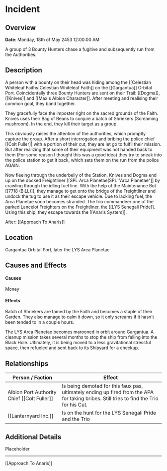 # Incident 

## Overview 

**Date**: Monday, 18th of May 2453 12:00:00 AM

A group of 3 Bounty Hunters chase a fugitive and subsequently run from the Authorities.

## Description 

A person with a bounty on their head was hiding among the [[Celestian Whiteleaf Faiths|Celestian Whiteleaf Faith]] on the [[Gargantua]] Orbital Port. Coincidentally three Bounty Hunters are sent on their Trail: [[Dogma]], [[Knives]] and [[Max's Albion Character]]. After meeting and realising their common goal, they band together.

They gracefully face the imposter right on the sacred grounds of the Faith. Knives uses their Bag of Beans to conjure a batch of Shriekers (Screaming mushroom). In the end, they kill their target as a group.

This obviously raises the attention of the authorities, which promptly capture the group. After a short interrogation and bribing the police chief [[Colt Fuller]] with a portion of their cut, they are let go to fulfil their mission. But after realizing that some of their equipment was not handed back to them (For some reason I thought this was a good idea) they try to sneak into the police station to get it back, which sets them on the run from the police AGAIN.

Now fleeing through the underbelly of the Station, Knives and Dogma end up on the docked Freightliner [[SPL Arca Planetae|SPL "Arca Planetae"]] by crawling through the idling fuel line. With the help of the Maintenance Bot [[7718 (BILL)]], they manage to get onto the bridge of the Freightliner and undock the tug to use it as their escape vehicle. Due to lacking fuel, the Arca Planetae soon becomes stranded. The trio commandeer one of the parked Lancelot Freighters on the Freightliner, the [[LYS Senegali Pride]]. Using this ship, they escape towards the [[Anaris System]].

After: [[Approach To Anaris]]

## Location 
Gargantua Orbital Port, later the LYS Arca Planetae

## Causes and Effects 
#### Causes
Money

#### Effects
Batch of Shriekers are tamed by the Faith and becomes a staple of their Garden. They also manage to calm it down, so it only screams if it hasn't been tended to in a couple hours.

The LYS Arca Planetae becomes marooned in orbit around Gargantua. A cleanup mission takes several months to stop the ship from falling into the Black Hole. Ultimately, it is being moved to a less gravitational stressful space, then refueled and sent back to its Shipyard for a checkup.

## Relationships 

| Person / Faction                            | Effect                                                                                                                                   |
| ------------------------------------------- | ---------------------------------------------------------------------------------------------------------------------------------------- |
| Albion Port Authority Chief [[Colt Fuller]] | Is being demoted for this faux pas, ultimately ending up fired from the APA for taking bribes. Still tries to find the Trio for his Cut. |
| [[Lanternyard Inc.]]                        | Is on the hunt for the LYS Senegali Pride and the Trio                                                                                   |


## Additional Details 

Placeholder

___
[[Approach To Anaris]]